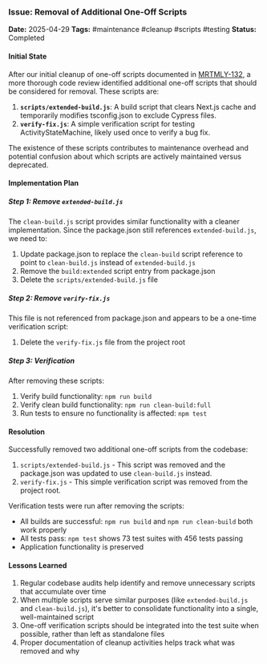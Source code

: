 <!-- filepath: /Users/ken/Workspace/ken-guru/github-copilot-agent-assisted-next-app/docs/logged_memories/MRTMLY-002-removal-of-additional-one-off-scripts.md -->
### Issue: Removal of Additional One-Off Scripts
**Date:** 2025-04-29
**Tags:** #maintenance #cleanup #scripts #testing
**Status:** Completed

#### Initial State
After our initial cleanup of one-off scripts documented in [MRTMLY-132](./MRTMLY-132-removal-of-one-off-scripts.md), a more thorough code review identified additional one-off scripts that should be considered for removal. These scripts are:

1. **`scripts/extended-build.js`**: A build script that clears Next.js cache and temporarily modifies tsconfig.json to exclude Cypress files.
2. **`verify-fix.js`**: A simple verification script for testing ActivityStateMachine, likely used once to verify a bug fix.

The existence of these scripts contributes to maintenance overhead and potential confusion about which scripts are actively maintained versus deprecated.

#### Implementation Plan

##### Step 1: Remove `extended-build.js`
The `clean-build.js` script provides similar functionality with a cleaner implementation. Since the package.json still references `extended-build.js`, we need to:

1. Update package.json to replace the `clean-build` script reference to point to `clean-build.js` instead of `extended-build.js`
2. Remove the `build:extended` script entry from package.json
3. Delete the `scripts/extended-build.js` file

##### Step 2: Remove `verify-fix.js`
This file is not referenced from package.json and appears to be a one-time verification script:

1. Delete the `verify-fix.js` file from the project root

##### Step 3: Verification
After removing these scripts:

1. Verify build functionality: `npm run build`
2. Verify clean build functionality: `npm run clean-build:full`
3. Run tests to ensure no functionality is affected: `npm test`

#### Resolution
Successfully removed two additional one-off scripts from the codebase:

1. `scripts/extended-build.js` - This script was removed and the package.json was updated to use `clean-build.js` instead.
2. `verify-fix.js` - This simple verification script was removed from the project root.

Verification tests were run after removing the scripts:
- All builds are successful: `npm run build` and `npm run clean-build` both work properly
- All tests pass: `npm test` shows 73 test suites with 456 tests passing
- Application functionality is preserved

#### Lessons Learned
1. Regular codebase audits help identify and remove unnecessary scripts that accumulate over time
2. When multiple scripts serve similar purposes (like `extended-build.js` and `clean-build.js`), it's better to consolidate functionality into a single, well-maintained script
3. One-off verification scripts should be integrated into the test suite when possible, rather than left as standalone files
4. Proper documentation of cleanup activities helps track what was removed and why
